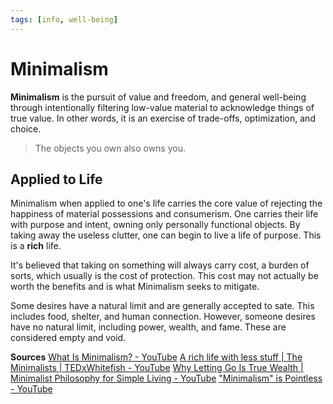 ```yaml
---
tags: [info, well-being]
---
```

# Minimalism
**Minimalism** is the pursuit of value and freedom, and general well-being through intentionally filtering low-value material to acknowledge things of true value. In other words, it is an exercise of trade-offs, optimization, and choice.

> The objects you own also owns you.

## Applied to Life
Minimalism when applied to one's life carries the core value of rejecting the happiness of material possessions and consumerism. One carries their life with purpose and intent, owning only personally functional objects. By taking away the useless clutter, one can begin to live a life of purpose. This is a **rich** life.

It's believed that taking on something will always carry cost, a burden of sorts, which usually is the cost of protection. This cost may not actually be worth the benefits and is what Minimalism seeks to mitigate.

Some desires have a natural limit and are generally accepted to sate. This includes food, shelter, and human connection. However, someone desires have no natural limit, including power, wealth, and fame. These are considered empty and void.

**Sources**
[What Is Minimalism? - YouTube](https://www.youtube.com/watch?v=beEPuUq_RdY)
[A rich life with less stuff | The Minimalists | TEDxWhitefish - YouTube](https://www.youtube.com/watch?v=GgBpyNsS-jU)
[Why Letting Go Is True Wealth | Minimalist Philosophy for Simple Living - YouTube](https://www.youtube.com/watch?v=JHcGmiZqKXo)
["Minimalism" is Pointless - YouTube](https://www.youtube.com/watch?v=8LAMtFcj318)